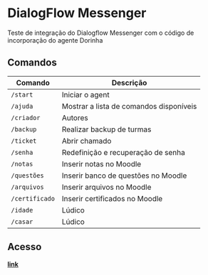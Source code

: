 # DialogFlow Messenger
Teste de integração do Dialogflow Messenger com o código de incorporação do agente Dorinha

## Comandos # 

| Comando | Descrição |
| ------- | --------- |
| `/start` | Iniciar o agent | 
| `/ajuda` | Mostrar a lista de comandos disponíveis |
| `/criador` | Autores |
| `/backup` | Realizar backup de turmas|
| `/ticket` | Abrir chamado |
| `/senha` | Redefinição e recuperação de senha |
| `/notas` | Inserir notas no Moodle |
| `/questões` | Inserir banco de questões no Moodle |
| `/arquivos` | Inserir arquivos no Moodle |
| `/certificado` | Inserir certificados no Moodle |
| `/idade` | Lúdico |
| `/casar` | Lúdico |

## Acesso #

<strong><a href="https://rubenfontes.github.io/dialogflow-messenger-integration">link</a></strong>
